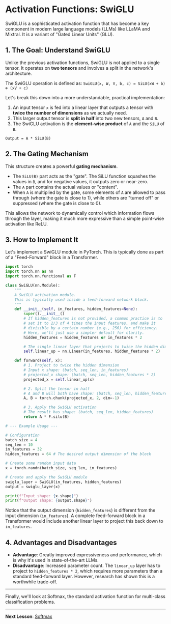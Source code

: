 # Activation Functions: SwiGLU

SwiGLU is a sophisticated activation function that has become a key component in modern large language models (LLMs) like LLaMA and Mixtral. It is a variant of "Gated Linear Units" (GLU).

## 1. The Goal: Understand SwiGLU

Unlike the previous activation functions, SwiGLU is not applied to a single tensor. It operates on **two tensors** and involves a split in the network's architecture.

The SwiGLU operation is defined as:
`SwiGLU(x, W, V, b, c) = SiLU(xW + b) ⊗ (xV + c)`

Let's break this down into a more understandable, practical implementation:

1.  An input tensor `x` is fed into a linear layer that outputs a tensor with **twice the number of dimensions** as we actually need.
2.  This larger output tensor is **split in half** into two new tensors, `A` and `B`.
3.  The SwiGLU activation is the **element-wise product** of `A` and the `SiLU` of `B`.

`Output = A * SiLU(B)`

## 2. The Gating Mechanism

This structure creates a powerful **gating mechanism**.
- The `SiLU(B)` part acts as the "gate". The SiLU function squashes the values in `B`, and for negative values, it outputs zero or near-zero.
- The `A` part contains the actual values or "content".
- When `A` is multiplied by the gate, some elements of `A` are allowed to pass through (where the gate is close to 1), while others are "turned off" or suppressed (where the gate is close to 0).

This allows the network to dynamically control which information flows through the layer, making it much more expressive than a simple point-wise activation like ReLU.

## 3. How to Implement It

Let's implement a SwiGLU module in PyTorch. This is typically done as part of a "Feed-Forward" block in a Transformer.

```python
import torch
import torch.nn as nn
import torch.nn.functional as F

class SwiGLU(nn.Module):
    """
    A SwiGLU activation module.
    This is typically used inside a feed-forward network block.
    """
    def __init__(self, in_features, hidden_features=None):
        super().__init__()
        # If hidden_features is not provided, a common practice is to
        # set it to 2/3 of 4 times the input features, and make it
        # divisible by a certain number (e.g., 256) for efficiency.
        # Here, we'll just use a simpler default for clarity.
        hidden_features = hidden_features or in_features * 2

        # The single linear layer that projects to twice the hidden dimension
        self.linear_up = nn.Linear(in_features, hidden_features * 2)

    def forward(self, x):
        # 1. Project to twice the hidden dimension
        # Input x shape: (batch, seq_len, in_features)
        # projected_x shape: (batch, seq_len, hidden_features * 2)
        projected_x = self.linear_up(x)

        # 2. Split the tensor in half
        # A and B will both have shape: (batch, seq_len, hidden_features)
        A, B = torch.chunk(projected_x, 2, dim=-1)

        # 3. Apply the SwiGLU activation
        # The result has shape: (batch, seq_len, hidden_features)
        return A * F.silu(B)

# --- Example Usage ---

# Configuration
batch_size = 4
seq_len = 10
in_features = 32
hidden_features = 64 # The desired output dimension of the block

# Create some random input data
x = torch.randn(batch_size, seq_len, in_features)

# Create and apply the SwiGLU module
swiglu_layer = SwiGLU(in_features, hidden_features)
output = swiglu_layer(x)

print(f"Input shape: {x.shape}")
print(f"Output shape: {output.shape}")
```
Notice that the output dimension (`hidden_features`) is different from the input dimension (`in_features`). A complete feed-forward block in a Transformer would include another linear layer to project this back down to `in_features`.

## 4. Advantages and Disadvantages

- **Advantage**: Greatly improved expressiveness and performance, which is why it's used in state-of-the-art LLMs.
- **Disadvantage**: Increased parameter count. The `linear_up` layer has to project to `hidden_features * 2`, which requires more parameters than a standard feed-forward layer. However, research has shown this is a worthwhile trade-off.

---
Finally, we'll look at Softmax, the standard activation function for multi-class classification problems.

---

**Next Lesson**: [Softmax](06_softmax.md)
